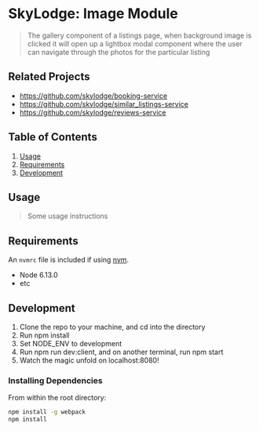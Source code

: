 # SkyLodge: Image Module

> The gallery component of a listings page, when background image is clicked it will open up
> a lightbox modal component where the user can navigate through the photos for the particular listing

## Related Projects

  - https://github.com/skylodge/booking-service
  - https://github.com/skylodge/similar_listings-service
  - https://github.com/skylodge/reviews-service

## Table of Contents

1. [Usage](#Usage)
1. [Requirements](#requirements)
1. [Development](#development)

## Usage

> Some usage instructions

## Requirements

An `nvmrc` file is included if using [nvm](https://github.com/creationix/nvm).

- Node 6.13.0
- etc

## Development
1) Clone the repo to your machine, and cd into the directory 
2) Run npm install 
3) Set NODE_ENV to development
4) Run npm run dev:client, and on another terminal, run npm start
5) Watch the magic unfold on localhost:8080!


### Installing Dependencies

From within the root directory:

```sh
npm install -g webpack
npm install
```


